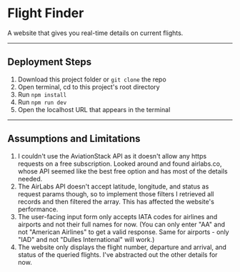 # Flight Finder

A website that gives you real-time details on current flights.

---

## Deployment Steps

1. Download this project folder or `git clone` the repo
2. Open terminal, cd to this project's root directory
3. Run `npm install` 
4. Run `npm run dev`
5. Open the localhost URL that appears in the terminal

---

## Assumptions and Limitations

1. I couldn't use the AviationStack API as it doesn't allow any https requests on a free subscription. Looked around and found airlabs.co, whose API seemed like the best free option and has most of the details needed.
2. The AirLabs API doesn't accept latitude, longitude, and status as request params though, so to implement those filters I retrieved all records and then filtered the array. This has affected the website's performance.
3. The user-facing input form only accepts IATA codes for airlines and airports and not their full names for now. (You can only enter "AA" and not "American Airlines" to get a valid response. Same for airports - only "IAD" and not "Dulles International" will work.)
4. The website only displays the flight number, departure and arrival, and status of the queried flights. I've abstracted out the other details for now.
